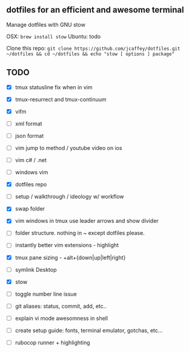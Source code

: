 ## dotfiles for an efficient and awesome terminal
Manage dotfiles with GNU stow

OSX: `brew install stow`
Ubuntu: todo

Clone this repo: 
`
git clone https://github.com/jcaffey/dotfiles.git ~/dotfiles && cd ~/dotfiles && echo "stow [ options ] package"
`

## TODO


* [x] tmux statusline fix when in vim
* [x] tmux-resurrect and tmux-continuum
* [x] vifm
* [ ] xml format
* [ ] json format
* [ ] vim jump to method / youtube video on ios
* [ ] vim c# / .net
* [ ] windows vim
* [x] dotfiles repo
* [ ] setup / walkthrough / ideology w/ workflow
* [x] swap folder
* [x] vim windows in tmux use leader arrows and show divider
* [ ] folder structure. nothing in ~ except dotfiles please.
* [ ] instantly better vim extensions - highlight
* [x] tmux pane sizing - <Leader>+alt+{down|up|left|right}
* [ ] symlink Desktop
* [x] stow
* [ ] toggle number line issue
* [ ] git aliases: status, commit, add, etc..
* [ ] explain vi mode awesomness in shell
* [ ] create setup guide: fonts, terminal emulator, gotchas, etc...
* [ ] rubocop runner + highlighting

